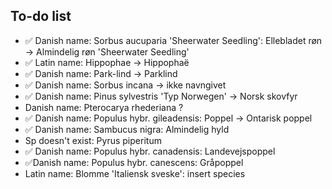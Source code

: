 ## To-do list

- :white_check_mark: Danish name: Sorbus aucuparia 'Sheerwater Seedling': Ellebladet røn -> Almindelig røn 'Sheerwater Seedling'
- :white_check_mark: Latin name: Hippophae -> Hippophaë
- :white_check_mark: Danish name: Park-lind -> Parklind
- :white_check_mark: Danish name: Sorbus incana -> ikke navngivet
- :white_check_mark: Danish name: Pinus sylvestris 'Typ Norwegen' -> Norsk skovfyr
- Danish name: Pterocarya rhederiana ?
- :white_check_mark: Danish name: Populus hybr. gileadensis: Poppel -> Ontarisk poppel
- :white_check_mark: Danish name: Sambucus nigra: Almindelig hyld
- Sp doesn't exist: Pyrus piperitum
- :white_check_mark: Danish name: Populus hybr. canadensis: Landevejspoppel
- :white_check_mark:Danish name: Populus hybr. canescens: Gråpoppel
- Latin name: Blomme 'Italiensk sveske': insert species

